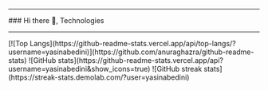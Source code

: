 <hr/>
### Hi there 👋, Technologies
<div style="display: none;justify-content: space-around;">
<img src='https://upload.wikimedia.org/wikipedia/commons/thumb/4/44/Microsoft_logo.svg/2048px-Microsoft_logo.svg.png' alt='github' height='60'>
<img src='https://static-00.iconduck.com/assets.00/c-sharp-c-icon-912x1024-j3yidw37.png' alt='github' height='65'>
<img
src='https://upload.wikimedia.org/wikipedia/commons/thumb/e/ee/.NET_Core_Logo.svg/2048px-.NET_Core_Logo.svg.png' alt='github' height='65' style="margin-right: 15px;">
<img src='https://upload.wikimedia.org/wikipedia/commons/thumb/d/d0/Blazor.png/800px-Blazor.png' alt='github' height='65' style="margin-right: 10px;">
<img src='https://media.licdn.com/dms/image/D4D12AQEAO8b3YbB2bw/article-cover_image-shrink_600_2000/0/1670420866062?e=2147483647&v=beta&t=zubK5_6jSz9gB4nwsCU6O9Kg9oQSY-1ImCsCLMhMyU8' alt='github' height='65'>
<img src='https://dt-cdn.net/hub/logos/net-rabbitmq.png' alt='github' height='65' style="margin-left: -5px;">
<img src='https://aptech.ng/wp-content/uploads/2023/10/mssql_icon.png' alt='github' height='65' style="margin-left: -5px;">
<img src='https://seeklogo.com/images/D/docker-logo-6D6F987702-seeklogo.com.png' alt='github' height='65' style="margin-right: 5px;">
<img src='https://swimburger.net/media/ppnn3pcl/azure.png' alt='github' height='65' >
<img src='https://grpc.io/img/logos/grpc-icon-color.png' alt='github' height='65' >
</div>
<hr/>
[![Top Langs](https://github-readme-stats.vercel.app/api/top-langs/?username=yasinabedini)](https://github.com/anuraghazra/github-readme-stats) 
![GitHub stats](https://github-readme-stats.vercel.app/api?username=yasinabedini&show_icons=true) 
![GitHub streak stats](https://streak-stats.demolab.com/?user=yasinabedini)  

